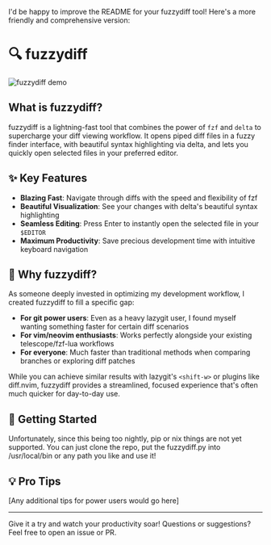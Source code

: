 I'd be happy to improve the README for your fuzzydiff tool! Here's a more friendly and comprehensive version:

# 🔍 fuzzydiff

![fuzzydiff demo](https://github.com/user-attachments/assets/4c87cb3c-390a-41c1-a899-d5e782409754)

## What is fuzzydiff?

fuzzydiff is a lightning-fast tool that combines the power of `fzf` and `delta` to supercharge your diff viewing workflow. It opens piped diff files in a fuzzy finder interface, with beautiful syntax highlighting via delta, and lets you quickly open selected files in your preferred editor.

## ✨ Key Features

- **Blazing Fast**: Navigate through diffs with the speed and flexibility of fzf
- **Beautiful Visualization**: See your changes with delta's beautiful syntax highlighting
- **Seamless Editing**: Press Enter to instantly open the selected file in your `$EDITOR`
- **Maximum Productivity**: Save precious development time with intuitive keyboard navigation

## 🤔 Why fuzzydiff?

As someone deeply invested in optimizing my development workflow, I created fuzzydiff to fill a specific gap:

- **For git power users**: Even as a heavy lazygit user, I found myself wanting something faster for certain diff scenarios
- **For vim/neovim enthusiasts**: Works perfectly alongside your existing telescope/fzf-lua workflows
- **For everyone**: Much faster than traditional methods when comparing branches or exploring diff patches

While you can achieve similar results with lazygit's `<shift-w>` or plugins like diff.nvim, fuzzydiff provides a streamlined, focused experience that's often much quicker for day-to-day use.

## 🚀 Getting Started

Unfortunately, since this being too nightly, pip or nix things are not yet supported.
You can just clone the repo, put the fuzzydiff.py into /usr/local/bin or any path you like and use it!

## 💡 Pro Tips

[Any additional tips for power users would go here]

---

Give it a try and watch your productivity soar! Questions or suggestions? Feel free to open an issue or PR.
